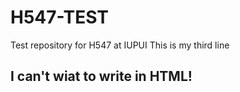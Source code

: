 # H547-TEST
Test repository for H547 at IUPUI
This is my third line

## I can't wiat to write in HTML!
